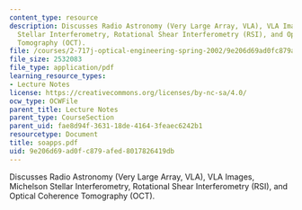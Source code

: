 ```yaml
---
content_type: resource
description: Discusses Radio Astronomy (Very Large Array, VLA), VLA Images, Michelson
  Stellar Interferometry, Rotational Shear Interferometry (RSI), and Optical Coherence
  Tomography (OCT).
file: /courses/2-717j-optical-engineering-spring-2002/9e206d69ad0fc879afed8017826419db_soapps.pdf
file_size: 2532083
file_type: application/pdf
learning_resource_types:
- Lecture Notes
license: https://creativecommons.org/licenses/by-nc-sa/4.0/
ocw_type: OCWFile
parent_title: Lecture Notes
parent_type: CourseSection
parent_uid: fae8d94f-3631-18de-4164-3feaec6242b1
resourcetype: Document
title: soapps.pdf
uid: 9e206d69-ad0f-c879-afed-8017826419db
---
```

Discusses Radio Astronomy (Very Large Array, VLA), VLA Images, Michelson Stellar Interferometry, Rotational Shear Interferometry (RSI), and Optical Coherence Tomography (OCT).